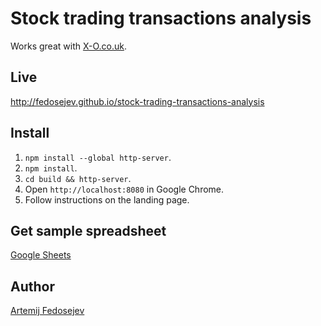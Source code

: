 # Stock trading transactions analysis

Works great with [X-O.co.uk](http://x-o.co.uk).

## Live

http://fedosejev.github.io/stock-trading-transactions-analysis

## Install

1. `npm install --global http-server`.
2. `npm install`.
3. `cd build && http-server`.
4. Open `http://localhost:8080` in Google Chrome.
5. Follow instructions on the landing page.

## Get sample spreadsheet

[Google Sheets](https://docs.google.com/spreadsheets/d/18kStFA1T0U4DP6kAKOvRsQ_wp_3eDlDYhMtfiZtApEg/edit?usp=sharing)

## Author

[Artemij Fedosejev](http://artemij.com)